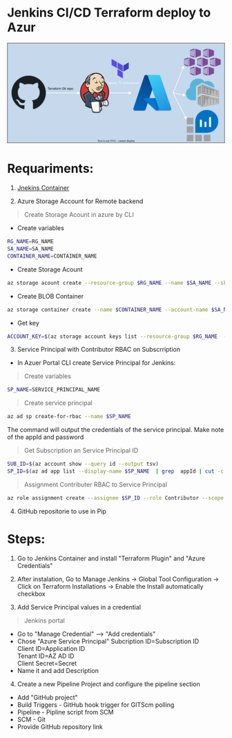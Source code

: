 <p align="center">
<h1>Jenkins CI/CD Terraform deploy to Azur</h1>
<img src="https://github.com/Joska99/jenkins-terraform/blob/main/diagram.drawio.svg">

<h1> Requariments: </h1>

1. [Jnekins Container](https://github.com/Joska99/joska/tree/main/docker/stateful-jenkins)

2. Azure Storage Account for Remote backend

> Create Storage Acount in azure by CLI

- Create variables
```bash
RG_NAME=RG_NAME
SA_NAME=SA_NAME
CONTAINER_NAME=CONTAINER_NAME
```
- Create Storage Acount
```bash
az storage acount create --resource-group $RG_NAME --name $SA_NAME --sku Standard_LRS --encryption-services blob 
```
- Create BLOB Container
```bash
az storage container create --name $CONTAINER_NAME --account-name $SA_NAME 
```
- Get key 
```bash
ACCOUNT_KEY=$(az storage account keys list --resource-group $RG_NAME  --account-name $SA_NAME --query '[0].value' -o tsv)
```

3. Service Principal with Contributor RBAC on Subscrription

- In Azuer Portal CLI create Service Principal for Jenkins:

> Create variables
``` Bash
SP_NAME=SERVICE_PRINCIPAL_NAME
```
> Create service principal
```Bash
az ad sp create-for-rbac --name $SP_NAME
```
The command will output the credentials of the service principal. Make note of the appId and password<br />

> Get Subscription an Service Principal ID
```Bash
SUB_ID=$(az account show --query id --output tsv)
SP_ID=$(az ad app list --display-name $SP_NAME  | grep  appId | cut -c 15-50)
```
> Assignment Contributer RBAC to Service Principal
```Bash
az role assignment create --assignee $SP_ID --role Contributor --scope /subscriptions/$SUB_ID
```

4. GitHub repositorie to use in Pip

<h1> Steps: </h1>

1. Go to Jenkins Container and install "Terraform Plugin" and "Azure Credentials"

2. After instalation, Go to Manage Jenkins → Global Tool Configuration → Click on Terraform Installations → Enable the Install automatically checkbox

3. Add Service Principal values in a credential

> Jenkins portal 

- Go to "Manage Credential" --> "Add credentials"
- Chose "Azure Service Principal"
Subcription ID=Subscription ID<br />
Client ID=Application ID<br />
Tenant ID=AZ AD ID<br />
Client Secret=Secret<br />
- Name it and add Description

4. Create a new Pipeline Project and configure the pipeline section
- Add "GitHub project"
- Build Triggers - GitHub hook trigger for GITScm polling
- Pipeline - Pipline script from SCM
- SCM - Git 
- Provide GitHub repository link




